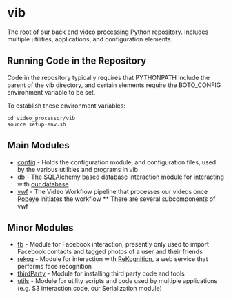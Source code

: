 vib
===============

The root of our back end video processing Python repository.  Includes
multiple utilities, applications, and configuration elements.

Running Code in the Repository
------------------------------

Code in the repository typically requires that PYTHONPATH include the
parent of the vib directory, and certain elements require the
BOTO_CONFIG environment variable to be set.

To establish these environment variables:
```
cd video_processor/vib
source setup-env.sh
```

Main Modules
------------

* [config](./config/README.md) - Holds the configuration module, and configuration files, used by the various utilities and programs in vib
* [db](./db/README.md) - The [SQLAlchemy](http://www.sqlalchemy.org/) based database interaction module for interacting with [our database](../schema/README.md)
* [vwf](./vwf/README.md) - The Video Workflow pipeline that processes our videos once [Popeye](../popeye/README.md) initiates the workflow
** There are several subcomponents of vwf


Minor Modules
-------------

* [fb](./fb/README.md) - Module for Facebook interaction, presently only used to import Facebook contacts and tagged photos of a user and their friends
* [rekog](./rekog/README.md) - Module for interaction with [ReKognition](http://www.rekognition.com/), a web service that performs face recognition
* [thirdParty](./thirdParty/README.md) - Module for installing third party code and tools
* [utils](./utils/README.md) - Module for utility scripts and code used by multiple applications (e.g. S3 interaction code, our Serialization module)